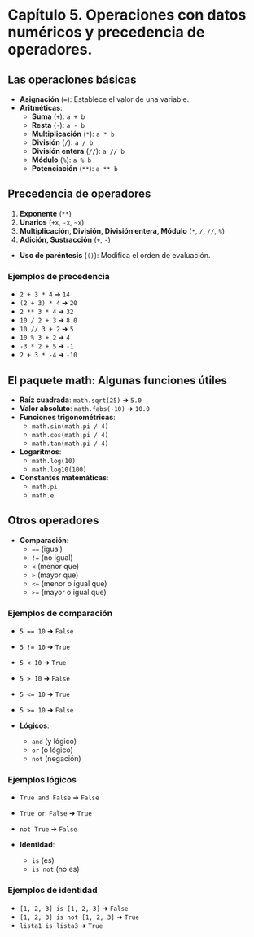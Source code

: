 # Capítulo 5. Operaciones con datos numéricos y precedencia de operadores.

## Las operaciones básicas
- **Asignación** (`=`): Establece el valor de una variable.
- **Aritméticas**:
  - **Suma** (`+`): `a + b`
  - **Resta** (`-`): `a - b`
  - **Multiplicación** (`*`): `a * b`
  - **División** (`/`): `a / b`
  - **División entera** (`//`): `a // b`
  - **Módulo** (`%`): `a % b`
  - **Potenciación** (`**`): `a ** b`

## Precedencia de operadores
1. **Exponente** (`**`)
2. **Unarios** (`+x`, `-x`, `~x`)
3. **Multiplicación, División, División entera, Módulo** (`*`, `/`, `//`, `%`)
4. **Adición, Sustracción** (`+`, `-`)
- **Uso de paréntesis** (`()`): Modifica el orden de evaluación.

### Ejemplos de precedencia
- `2 + 3 * 4` ➜ `14`
- `(2 + 3) * 4` ➜ `20`
- `2 ** 3 * 4` ➜ `32`
- `10 / 2 + 3` ➜ `8.0`
- `10 // 3 + 2` ➜ `5`
- `10 % 3 + 2` ➜ `4`
- `-3 * 2 + 5` ➜ `-1`
- `2 + 3 * -4` ➜ `-10`

## El paquete math: Algunas funciones útiles
- **Raíz cuadrada**: `math.sqrt(25)` ➜ `5.0`
- **Valor absoluto**: `math.fabs(-10)` ➜ `10.0`
- **Funciones trigonométricas**:
  - `math.sin(math.pi / 4)`
  - `math.cos(math.pi / 4)`
  - `math.tan(math.pi / 4)`
- **Logaritmos**:
  - `math.log(10)`
  - `math.log10(100)`
- **Constantes matemáticas**:
  - `math.pi`
  - `math.e`

## Otros operadores
- **Comparación**:
  - `==` (igual)
  - `!=` (no igual)
  - `<` (menor que)
  - `>` (mayor que)
  - `<=` (menor o igual que)
  - `>=` (mayor o igual que)

### Ejemplos de comparación
- `5 == 10` ➜ `False`
- `5 != 10` ➜ `True`
- `5 < 10` ➜ `True`
- `5 > 10` ➜ `False`
- `5 <= 10` ➜ `True`
- `5 >= 10` ➜ `False`

- **Lógicos**:
  - `and` (y lógico)
  - `or` (o lógico)
  - `not` (negación)

### Ejemplos lógicos
- `True and False` ➜ `False`
- `True or False` ➜ `True`
- `not True` ➜ `False`

- **Identidad**:
  - `is` (es)
  - `is not` (no es)

### Ejemplos de identidad
- `[1, 2, 3] is [1, 2, 3]` ➜ `False`
- `[1, 2, 3] is not [1, 2, 3]` ➜ `True`
- `lista1 is lista3` ➜ `True`
